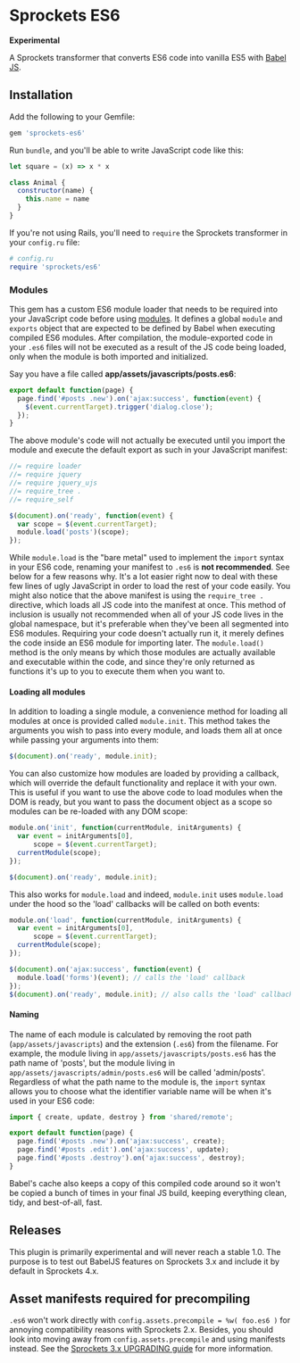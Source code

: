 # Sprockets ES6

**Experimental**

A Sprockets transformer that converts ES6 code into vanilla ES5 with
[Babel JS][].

## Installation

Add the following to your Gemfile:

```ruby
gem 'sprockets-es6'
```

Run `bundle`, and you'll be able to write JavaScript code like this:

```javascript
let square = (x) => x * x

class Animal {
  constructor(name) {
    this.name = name
  }
}
```

If you're not using Rails, you'll need to `require` the Sprockets
transformer in your `config.ru` file:

```ruby
# config.ru
require 'sprockets/es6'
```

### Modules

This gem has a custom ES6 module loader that needs to be required into
your JavaScript code before using [modules][]. It defines a global
`module` and `exports` object that are expected to be defined by Babel
when executing compiled ES6 modules. After compilation, the
module-exported code in your `.es6` files will not be executed as a
result of the JS code being loaded, only when the module is both
imported and initialized.

Say you have a file called **app/assets/javascripts/posts.es6**:

```javascript
export default function(page) {
  page.find('#posts .new').on('ajax:success', function(event) {
    $(event.currentTarget).trigger('dialog.close');
  });
}
```

The above module's code will not actually be executed until you import
the module and execute the default export as such in your JavaScript
manifest:

```javascript
//= require loader
//= require jquery
//= require jquery_ujs
//= require_tree .
//= require_self

$(document).on('ready', function(event) {
  var scope = $(event.currentTarget);
  module.load('posts')(scope);
});
```

While `module.load` is the "bare metal" used to implement the
`import` syntax in your ES6 code, renaming your manifest to `.es6` is
**not recommended**. See below for a few reasons why. It's a lot easier
right now to deal with these few lines of ugly JavaScript in order to
load the rest of your code easily. You might also notice that the above
manifest is using the `require_tree .` directive, which loads all JS
code into the manifest at once. This method of inclusion is usually not
recommended when all of your JS code lives in the global namespace, but
it's preferable when they've been all segmented into ES6 modules.
Requiring your code doesn't actually run it, it merely defines the code
inside an ES6 module for importing later. The `module.load()` method
is the only means by which those modules are actually available and
executable within the code, and since they're only returned as functions
it's up to you to execute them when you want to.

#### Loading all modules

In addition to loading a single module, a convenience method for loading
all modules at once is provided called `module.init`. This method takes
the arguments you wish to pass into every module, and loads them all at
once while passing your arguments into them:

```javascript
$(document).on('ready', module.init);
```

You can also customize how modules are loaded by providing a callback,
which will override the default functionality and replace it with your
own. This is useful if you want to use the above code to load modules
when the DOM is ready, but you want to pass the document object as a
scope so modules can be re-loaded with any DOM scope:

```javascript
module.on('init', function(currentModule, initArguments) {
  var event = initArguments[0],
      scope = $(event.currentTarget);
  currentModule(scope);
});

$(document).on('ready', module.init);
```

This also works for `module.load` and indeed, `module.init` uses
`module.load` under the hood so the 'load' callbacks will be called on
both events:

```javascript
module.on('load', function(currentModule, initArguments) {
  var event = initArguments[0],
      scope = $(event.currentTarget);
  currentModule(scope);
});

$(document).on('ajax:success', function(event) {
  module.load('forms')(event); // calls the 'load' callback
});
$(document).on('ready', module.init); // also calls the 'load' callback
```

#### Naming

The name of each module is calculated by removing the root path
(`app/assets/javascripts`) and the extension (`.es6`) from the filename.
For example, the module living in `app/assets/javascripts/posts.es6` has
the path name of 'posts', but the module living in
`app/assets/javascripts/admin/posts.es6` will be called 'admin/posts'.
Regardless of what the path name to the module is, the `import` syntax
allows you to choose what the identifier variable name will be when it's
used in your ES6 code:

```javascript
import { create, update, destroy } from 'shared/remote';

export default function(page) {
  page.find('#posts .new').on('ajax:success', create);
  page.find('#posts .edit').on('ajax:success', update);
  page.find('#posts .destroy').on('ajax:success', destroy);
}
```

Babel's cache also keeps a copy of this compiled code around so it won't
be copied a bunch of times in your final JS build, keeping everything
clean, tidy, and best-of-all, fast.

## Releases

This plugin is primarily experimental and will never reach a stable 1.0. The
purpose is to test out BabelJS features on Sprockets 3.x and include it by default
in Sprockets 4.x.

## Asset manifests required for precompiling

`.es6` won't work directly with `config.assets.precompile = %w( foo.es6 )` for annoying
compatibility reasons with Sprockets 2.x. Besides, you should look into moving away from
`config.assets.precompile` and using manifests instead. See the
[Sprockets 3.x UPGRADING guide][] for more information.

[modules]: https://developer.mozilla.org/en-US/docs/Mozilla/JavaScript_code_modules
[Sprockets 3.x UPGRADING guide]: https://github.com/rails/sprockets/blob/master/UPGRADING.md#preference-for-asset-manifest-and-links
[Babel JS]: https://babeljs.io
